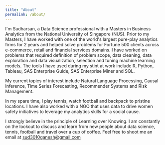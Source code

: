 ```yaml
---
title: "About"
permalink: /about/
---
```


I'm Sudharsan, a Data Science professional with a Masters in Business Analytics from the National University of Singapore (NUS). Prior to my Masters, I have worked with one of the world's largest pure-play analytics firms for 2 years and helped solve problems for Fortune 500 clients across e-commerce, retail and financial services domains. I have worked on problems that required definition of problem scope, data cleaning, data exploration and data visualization, selection and tuning machine learning models. The tools I have used during my stint at work include R, Python, Tableau, SAS Enterprise Guide, SAS Enterprise Miner and SQL.

My current topics of interest include Natural Language Processing, Causal Inference, Time Series Forecasting, Recommender Systems and Risk Management.

In my spare time, I play tennis, watch football and backpack to pristine locations. I have also worked with a NGO that uses data to drive women safety initiatives to leverage my analytics skills for a social cause.

I strongly believe in the principle of Learning over Knowing. I am constantly on the lookout to discuss and learn from new people about data science, tennis, football and travel over a cup of coffee. Feel free to shoot me an email at sud3010ganesh@gmail.com
